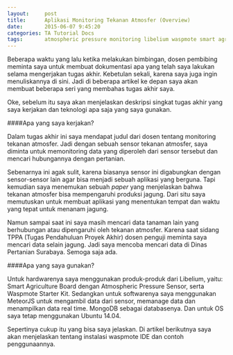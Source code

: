 ```yaml
---
layout:     post
title:      Aplikasi Monitoring Tekanan Atmosfer (Overview)
date:       2015-06-07 9:45:20
categories: TA Tutorial Docs
tags:		atmospheric pressure monitoring libelium waspmote smart agriculture
---
```


Beberapa waktu yang lalu ketika melakukan bimbingan, dosen pembibing meminta saya untuk membuat dokumentasi apa yang telah saya lakukan selama mengerjakan tugas akhir. Kebetulan sekali, karena saya juga ingin menuliskannya di sini. Jadi di beberapa artikel ke depan saya akan membuat beberapa seri yang membahas tugas akhir saya.

Oke, sebelum itu saya akan menjelaskan deskripsi singkat tugas akhir yang saya kerjakan dan teknologi apa saja yang saya gunakan.

####Apa yang saya kerjakan?

Dalam tugas akhir ini saya  mendapat judul dari dosen tentang monitoring tekanan atmosfer. Jadi dengan sebuah sensor tekanan atmosfer, saya diminta untuk memonitoring data yang diperoleh dari sensor tersebut dan mencari hubungannya dengan pertanian.

Sebenarnya ini agak sulit, karena biasanya sensor ini digabungkan dengan sensor-sensor lain agar bisa menjadi sebuah aplikasi yang berguna. Tapi kemudian saya menemukan sebuah _paper_ yang menjelaskan bahwa tekanan atmosfer bisa mempengaruhi produksi jagung. Dari situ saya memutuskan untuk membuat aplikasi yang menentukan tempat dan waktu yang tepat untuk menanam jagung.

Namun sampai saat ini saya masih mencari data tanaman lain yang berhubungan atau dipengaruhi oleh tekanan atmosfer. Karena saat sidang TPPA (Tugas Pendahuluan Proyek Akhir) dosen penguji meminta saya mencari data selain jagung. Jadi saya mencoba mencari data di Dinas Pertanian Surabaya. Semoga saja ada.

####Apa yang saya gunakan?

Untuk hardwarenya saya menggunakan produk-produk dari Libelium, yaitu: Smart Agriculture Board dengan Atmospheric Pressure Sensor, serta Waspmote Starter Kit. Sedangkan untuk softwarenya saya menggunakan MeteorJS untuk mengambil data dari sensor, memanage data dan menampilkan data real time. MongoDB sebagai databasenya. Dan untuk OS saya tetap menggunakan Ubuntu 14.04.

Sepertinya cukup itu yang bisa saya jelaskan. Di artikel berikutnya saya akan menjelaskan tentang instalasi waspmote IDE dan contoh penggunaannya.